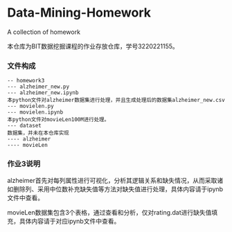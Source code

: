 # Data-Mining-Homework

A collection of homework

本仓库为BIT数据挖掘课程的作业存放仓库，学号3220221155。

### 文件构成

    -- homework3
    --- alzheimer_new.py
    --- alzheimer_new.ipynb
    本python文件对alzheimer数据集进行处理，并且生成处理后的数据集alzheimer_new.csv
    --- movielen.py
    --- movielen.ipynb
    本python文件对movieLen100M进行处理。
    --- dataset
    数据集，并未在本仓库实现
    ---- alzheimer
    ---- movieLen

### 作业3说明

alzheimer首先对每列属性进行可视化，分析其逻辑关系和缺失情况，从而采取诸如删除列、采用中位数补充缺失值等方法对缺失值进行处理，具体内容请于ipynb文件中查看。

movieLen数据集包含3个表格，通过查看和分析，仅对rating.dat进行缺失值填充，具体内容请于对应ipynb文件中查看。
